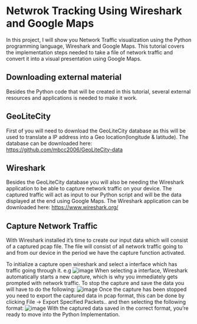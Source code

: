 # Netwrok Tracking Using Wireshark and Google Maps
In this project, I will show you Network Traffic visualization using the Python programming language, Wireshark and Google Maps. This tutorial covers the implementation steps needed to take a file of network traffic and convert it into a visual presentation using Google Maps.
## Downloading external material
Besides the Python code that will be created in this tutorial, several external resources and applications is needed to make it work.
## GeoLiteCity
First of you will need to download the GeoLiteCity database as this will be used to translate a IP address into a Geo location(longitude & latitude). The database can be downloaded here: https://github.com/mbcc2006/GeoLiteCity-data
## Wireshark
Besides the GeoLiteCity database you will also be needing the Wireshark application to be able to capture network traffic on your device. The captured traffic will act as input to our Python script and will be the data displayed at the end using Google Maps. The Wireshark application can be downloaded here: https://www.wireshark.org/ 
## Capture Network Traffic
With Wireshark installed it’s time to create our input data which will consist of a captured pcap file. The file will consist of all network traffic going to and from our device in the period we have the capture function activated.

To initialize a capture open wireshark and select a interface which has traffic going through it. e.g
![image](https://github.com/user-attachments/assets/ad017fe0-ecc0-4c7a-88bb-0c42f2c8b177)
When selecting a interface, Wireshark automatically starts a new capture, which is why you immediately gets prompted with network traffic. To stop the capture and save the data you will have to do the following:
![image](https://github.com/user-attachments/assets/89e8a48b-2a6b-4eb6-b593-d2ecb928d879)
Once the capture has been stopped you need to export the captured data in pcap format, this can be done by clicking File -> Export Specified Packets.. and then selecting the following format:
![image](https://github.com/user-attachments/assets/bb6accb4-a96c-4cc8-85bd-f7a32c3df8d7)
With the captured data saved in the correct format, you’re ready to move into the Python Implementation.



